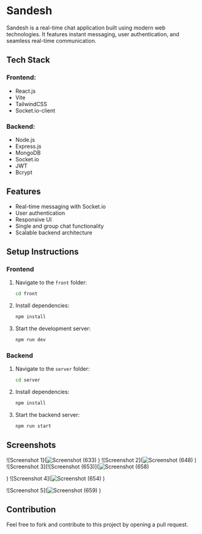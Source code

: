 # Sandesh

Sandesh is a real-time chat application built using modern web technologies. It features instant messaging, user authentication, and seamless real-time communication.

## Tech Stack

### Frontend:
- React.js
- Vite
- TailwindCSS
- Socket.io-client

### Backend:
- Node.js
- Express.js
- MongoDB
- Socket.io
- JWT
- Bcrypt

## Features
- Real-time messaging with Socket.io
- User authentication
- Responsive UI
- Single and group chat functionality
- Scalable backend architecture

## Setup Instructions

### Frontend
1. Navigate to the `front` folder:
   ```sh
   cd front
   ```
2. Install dependencies:
   ```sh
   npm install
   ```
3. Start the development server:
   ```sh
   npm run dev
   ```

### Backend
1. Navigate to the `server` folder:
   ```sh
   cd server
   ```
2. Install dependencies:
   ```sh
   npm install
   ```
3. Start the backend server:
   ```sh
   npm run start
   ```

## Screenshots
![Screenshot 1](![Screenshot (633)](https://github.com/user-attachments/assets/8a2be173-8043-429b-ba32-0bb7be07d73e)
)
![Screenshot 2](![Screenshot (648)](https://github.com/user-attachments/assets/3fb1eb79-61f1-4e52-a1dc-f6405081ff46)
)
![Screenshot 3](![Screenshot (653)](![Screenshot (658)](https://github.com/user-attachments/assets/0a501df2-fd61-486d-9493-a34940530de0)

)
![Screenshot 4](![Screenshot (654)](https://github.com/user-attachments/assets/8d623a79-5da1-4946-85f1-69dcad10ad73)
)

![Screenshot 5](![Screenshot (659)](https://github.com/user-attachments/assets/89733058-34d1-4475-a5fd-525166789438)
)

## Contribution
Feel free to fork and contribute to this project by opening a pull request.


